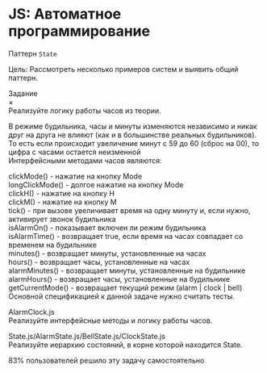 # JS: Автоматное программирование

Паттерн `State`

Цель: Рассмотреть несколько примеров систем и выявить общий паттерн.


Задание<br/>
×<br/>
Реализуйте логику работы часов из теории.

В режиме будильника, часы и минуты изменяются независимо и никак друг на друга не влияют (как и в большинстве реальных будильников). То есть если происходит увеличение минут с 59 до 60 (сброс на 00), то цифра с часами остается неизменной<br/>
Интерфейсными методами часов являются:

clickMode() - нажатие на кнопку Mode<br/>
longClickMode() - долгое нажатие на кнопку Mode<br/>
clickH() - нажатие на кнопку H<br/>
clickM() - нажатие на кнопку M<br/>
tick() - при вызове увеличивает время на одну минуту и, если нужно, активирует звонок будильника<br/>
isAlarmOn() - показывает включен ли режим будильника<br/>
isAlarmTime() - возвращает true, если время на часах совпадает со временем на будильнике<br/>
minutes() - возвращает минуты, установленные на часах<br/>
hours() - возвращает часы, установленные на часах<br/>
alarmMinutes() - возвращает минуты, установленные на будильнике<br/>
alarmHours() - возвращает часы, установленные на будильнике<br/>
getCurrentMode() - возвращает текущий режим (alarm | clock | bell)<br/>
Основной спецификацией к данной задачe нужно считать тесты.<br/>

AlarmClock.js<br/>
Реализуйте интерфейсные методы и логику работы часов.

State.js/AlarmState.js/BellState.js/ClockState.js<br/>
Реализуйте иерархию состояний, в корне которой находится State.

83% пользователей решило эту задачу самостоятельно
